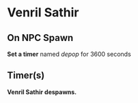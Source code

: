 # Venril Sathir




## On NPC Spawn

**Set a timer** named *depop* for 3600 seconds


## Timer(s)

**Venril Sathir despawns.**